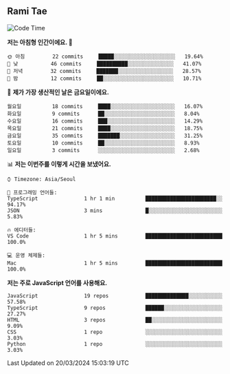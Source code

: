 ## Rami Tae

<!--START_SECTION:waka-->
![Code Time](http://img.shields.io/badge/Code%20Time-1%2C364%20hrs%2050%20mins-blue)

**저는 아침형 인간이에요. 🐤** 

```text
🌞 아침         22 commits     █████░░░░░░░░░░░░░░░░░░░░   19.64% 
🌆 낮　         46 commits     ██████████░░░░░░░░░░░░░░░   41.07% 
🌃 저녁         32 commits     ███████░░░░░░░░░░░░░░░░░░   28.57% 
🌙 밤　         12 commits     ██░░░░░░░░░░░░░░░░░░░░░░░   10.71%

```
📅 **제가 가장 생산적인 날은 금요일이에요.** 

```text
월요일          18 commits     ████░░░░░░░░░░░░░░░░░░░░░   16.07% 
화요일          9 commits      ██░░░░░░░░░░░░░░░░░░░░░░░   8.04% 
수요일          16 commits     ███░░░░░░░░░░░░░░░░░░░░░░   14.29% 
목요일          21 commits     ████░░░░░░░░░░░░░░░░░░░░░   18.75% 
금요일          35 commits     ███████░░░░░░░░░░░░░░░░░░   31.25% 
토요일          10 commits     ██░░░░░░░░░░░░░░░░░░░░░░░   8.93% 
일요일          3 commits      ░░░░░░░░░░░░░░░░░░░░░░░░░   2.68%

```


📊 **저는 이번주를 이렇게 시간을 보냈어요.** 

```text
⌚︎ Timezone: Asia/Seoul

💬 프로그래밍 언어들: 
TypeScript               1 hr 1 min          ███████████████████████░░   94.17% 
JSON                     3 mins              █░░░░░░░░░░░░░░░░░░░░░░░░   5.83%

🔥 에디터들: 
VS Code                  1 hr 5 mins         █████████████████████████   100.0%

💻 운영 체제들: 
Mac                      1 hr 5 mins         █████████████████████████   100.0%

```

**저는 주로 JavaScript 언어를 사용해요.** 

```text
JavaScript               19 repos            ██████████████░░░░░░░░░░░   57.58% 
TypeScript               9 repos             ██████░░░░░░░░░░░░░░░░░░░   27.27% 
HTML                     3 repos             ██░░░░░░░░░░░░░░░░░░░░░░░   9.09% 
CSS                      1 repo              ░░░░░░░░░░░░░░░░░░░░░░░░░   3.03% 
Python                   1 repo              ░░░░░░░░░░░░░░░░░░░░░░░░░   3.03%

```



 Last Updated on 20/03/2024 15:03:19 UTC
<!--END_SECTION:waka-->
